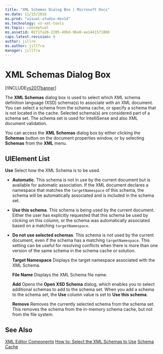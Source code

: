 ```yaml
---
title: "XML Schemas Dialog Box | Microsoft Docs"
ms.date: 11/15/2016
ms.prod: "visual-studio-dev14"
ms.technology: vs-xml-tools
ms.topic: conceptual
ms.assetid: 0271fa26-2205-49bd-96e0-ae1441571808
caps.latest.revision: 9
author: jillre
ms.author: jillfra
manager: jillfra
---
```

# XML Schemas Dialog Box
[!INCLUDE[vs2017banner](../includes/vs2017banner.md)]

The **XML Schemas** dialog box is used to select which XML schema definition language (XSD) schema(s) to associate with an XML document. You can select a schema from the schema cache, or specify a schema that is not located in the cache. Selected schema(s) are considered part of a schema set. The schema set is used for IntelliSense and also XML document validation.

 You can access the **XML Schemas** dialog box by either clicking the **Schemas** button on the document properties window, or by selecting **Schemas** from the **XML** menu.

## UIElement List
 **Use**
 Select how the XML Schema is to be used.

- **Automatic**. This schema is not in use by the current document but is available for automatic association. If the XML document declares a namespace that matches the `targetNamespace` of this schema, the schema will be automatically associated and is included in the schema set.

- **Use this schema**. This schema is being used by the current document. Either the user has explicitly requested that this schema be used by clicking on this column, or the schema was automatically associated based on a matching `targetNamespace`.

- **Do not use selected schemas**. This schema is not used by the current document, even if the schema has a matching `targetNamespace`. This setting can be useful for resolving conflicts when there is more than one version of the same schema in the schema cache or solution.

  **Target Namespace**
  Displays the target namespace associated with the XML Schema.

  **File Name**
  Displays the XML Schema file name.

  **Add**
  Opens the **Open XSD Schema** dialog, which enables you to select additional schemas to add to the schema set. When you add a schema to the schema set, the **Use** column value is set to **Use this schema**.

  **Remove**
  Removes the currently selected schema from the schema set. This removes the schema from the in-memory schema cache, but not from the file system.

## See Also
 [XML Editor Components](../xml-tools/xml-editor-components.md)
 [How to: Select the XML Schemas to Use](../xml-tools/how-to-select-the-xml-schemas-to-use.md)
 [Schema Cache](../xml-tools/schema-cache.md)
